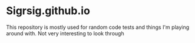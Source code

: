 # Sigrsig.github.io

This repository is mostly used for random code tests and things I'm playing around with.
Not very interesting to look through
